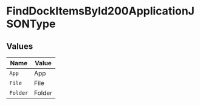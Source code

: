 # FindDockItemsById200ApplicationJSONType


## Values

| Name     | Value    |
| -------- | -------- |
| `App`    | App      |
| `File`   | File     |
| `Folder` | Folder   |